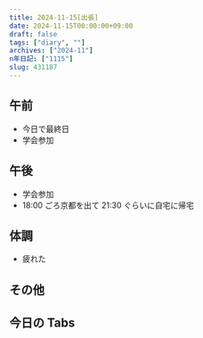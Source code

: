 ```yaml
---
title: 2024-11-15[出張]
date: 2024-11-15T00:00:00+09:00
draft: false
tags: ["diary", ""]
archives: ["2024-11"]
n年日記: ["1115"]
slug: 431187
---
```


## 午前

- 今日で最終日
- 学会参加

## 午後

- 学会参加
- 18:00 ごろ京都を出て 21:30 ぐらいに自宅に帰宅

## 体調

- 疲れた

## その他

## 今日の Tabs
